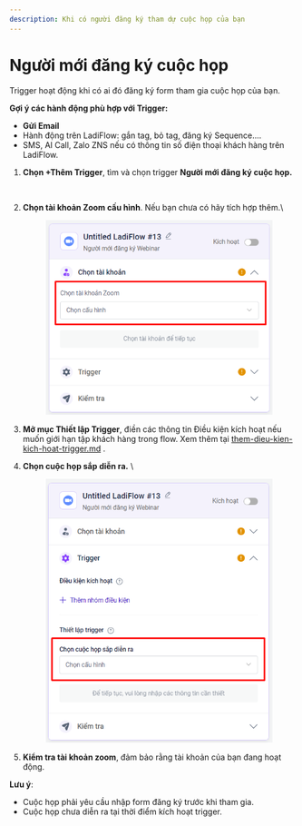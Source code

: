 ```yaml
---
description: Khi có người đăng ký tham dự cuộc họp của bạn
---
```


# Người mới đăng ký cuộc họp

Trigger hoạt động khi có ai đó đăng ký form tham gia cuộc họp của bạn.

**Gợi ý các hành động phù hợp với Trigger:**

* **Gửi Email**&#x20;
* Hành động trên LadiFlow: gắn tag, bỏ tag, đăng ký Sequence....
* SMS, AI Call, Zalo ZNS nếu có thông tin số điện thoại khách hàng trên LadiFlow.

1. **Chọn +Thêm Trigger**, tìm và chọn trigger **Người mới đăng ký cuộc họp.**

<figure><img src="../../../../.gitbook/assets/cuộc họp.png" alt=""><figcaption></figcaption></figure>

2.  **Chọn tài khoản Zoom cấu hình**. Nếu bạn chưa có hãy tích hợp thêm.\


    <figure><img src="../../../../.gitbook/assets/image (719).png" alt="" width="430"><figcaption></figcaption></figure>
3. **Mở mục Thiết lập Trigger**, điền các thông tin Điều kiện kích hoạt nếu muốn giới hạn tập khách hàng trong flow. Xem thêm tại [them-dieu-kien-kich-hoat-trigger.md](../them-dieu-kien-kich-hoat-trigger.md "mention") .
4.  **Chọn cuộc họp sắp diễn ra.** \


    <figure><img src="../../../../.gitbook/assets/image (720).png" alt="" width="430"><figcaption></figcaption></figure>
5. **Kiểm tra tài khoản zoom**, đảm bảo rằng tài khoản của bạn đang hoạt động.

**Lưu ý**:&#x20;

* Cuộc họp phải yêu cầu nhập form đăng ký trước khi tham gia.
* Cuộc họp chưa diễn ra tại thời điểm kích hoạt trigger.

